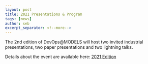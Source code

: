 ```yaml
---
layout: post
title: 2021 Presentations & Program
tags: [news]
author: seb
excerpt_separator: <!--more-->
---
```


The 2nd edition of DevOps@MODELS will host two invited industrial presentations, two paper presentations and two lightning talks. 

<!--more-->

Details about the event are available here: [2021 Edition](/devops-at-models/2021/09/06/Virtual.html)



